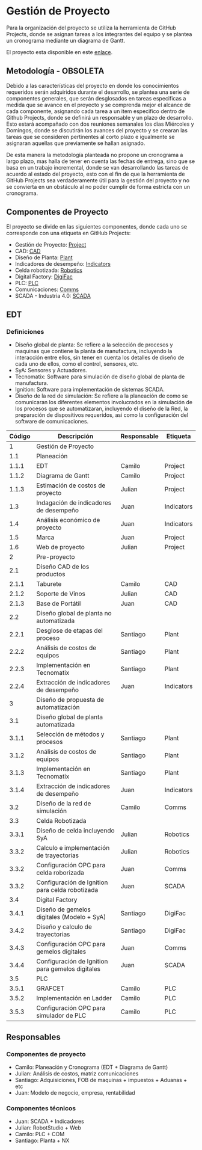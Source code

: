 # Gestión de Proyecto

Para la organización del proyecto se utiliza la herramienta de GitHub Projects, donde se asignan tareas a los integrantes del equipo y se plantea un cronograma mediante un diagrama de Gantt.

El proyecto esta disponible en este [enlace](https://github.com/orgs/APM-Kullu/projects/1).

## Metodología - OBSOLETA

Debido a las características del proyecto en donde los conocimientos requeridos serán adquiridos durante el desarrollo, se plantea una serie de componentes generales, que serán desglosados en tareas especificas a medida que se avance en el proyecto y se comprenda mejor el alcance de cada componente, asignando cada tarea a un item especifico dentro de Github Projects, donde se definirá un responsable y un plazo de desarrollo. Esto estará acompañado con dos reuniones semanales los días Miércoles y Domingos, donde se discutirán los avances del proyecto y se crearan las tareas que se consideren pertinentes al corto plazo e igualmente se asignaran aquellas que previamente se hallan asignado.

De esta manera la metodología planteada no propone un cronograma a largo plazo, mas halla de tener en cuenta las fechas de entrega, sino que se basa en un trabajo incremental, donde se van desarrollando las tareas de acuerdo al estado del proyecto, esto con el fin de que la herramienta de GitHub Projects sea verdaderamente útil para la gestión del proyecto y no se convierta en un obstáculo al no poder cumplir de forma estricta con un cronograma.



## Componentes de Proyecto

El proyecto se divide en las siguientes componentes, donde cada uno se corresponde  con una etiqueta en GitHub Projects:

- Gestión de Proyecto: [Project](https://github.com/APM-Kullu/Project/labels/Project)
- CAD: [CAD](https://github.com/APM-Kullu/Project/labels/CAD)
- Diseño de Planta: [Plant](https://github.com/APM-Kullu/Project/labels/Plant)
- Indicadores de desempeño: [Indicators](https://github.com/APM-Kullu/Project/labels/Indicators)
- Celda robotizada: [Robotics](https://github.com/APM-Kullu/Project/labels/Robotics)
- Digital Factory: [DigiFac](https://github.com/APM-Kullu/Project/labels/DigiFac)
- PLC: [PLC](https://github.com/APM-Kullu/Project/labels/PLC)
- Comunicaciones: [Comms](https://github.com/APM-Kullu/Project/labels/Comms)
- SCADA - Industria 4.0: [SCADA](https://github.com/APM-Kullu/Project/labels/SCADA)


## EDT

### Definiciones
- Diseño global de planta: Se refiere a la selección de procesos y maquinas que contiene la planta de manufactura, incluyendo la interacción entre ellos, sin tener en cuenta los detalles de diseño de cada uno de ellos, como el control, sensores, etc.
- SyA: Sensores y Actuadores.
- Tecnomatix: Software para simulación de diseño global de planta de manufactura.
- Ignition: Software para implementación de sistemas SCADA.
- Diseño de la red de simulación: Se refiere a la planeación de como se comunicaran los diferentes elementos involucrados en la simulación de los procesos que se automatizaran, incluyendo el diseño de la Red, la preparación de dispositivos requeridos, asi como la configuración del software de comunicaciones.

<table>
  <thead>
    <tr>
      <th>Código</th>
      <th>Descripción</th>
      <th>Responsable</th>
      <th>Etiqueta</th>
    </tr>
  </thead>
  <tbody>
    <tr> <td>1    </td><td>Gestión de Proyecto                             </td><td>        </td><td>          </td></tr>
    <tr> <td>1.1  </td><td>Planeación                                      </td><td>        </td><td>          </td></tr>
    <tr> <td>1.1.1</td><td>EDT                                             </td><td>Camilo  </td><td>Project   </td></tr>
    <tr> <td>1.1.2</td><td>Diagrama de Gantt                               </td><td>Camilo  </td><td>Project   </td></tr>
    <tr> <td>1.1.3</td><td>Estimación de costos de proyecto                </td><td>Julian  </td><td>Project   </td></tr>
    <tr> <td>1.3  </td><td>Indagación de indicadores de desempeño          </td><td>Juan    </td><td>Indicators</td></tr>
    <tr> <td>1.4  </td><td>Análisis económico de proyecto                  </td><td>Juan    </td><td>Indicators</td></tr>
    <tr> <td>1.5  </td><td>Marca                                           </td><td>Juan    </td><td>Project   </td></tr>
    <tr> <td>1.6  </td><td>Web de proyecto                                 </td><td>Julian  </td><td>Project   </td></tr>
    <tr> <td>2    </td><td>Pre-proyecto                                    </td><td>        </td><td>          </td></tr>
    <tr> <td>2.1  </td><td>Diseño CAD de los productos                     </td><td>        </td><td>          </td></tr>
    <tr> <td>2.1.1</td><td>Taburete                                        </td><td>Camilo  </td><td>CAD       </td></tr>
    <tr> <td>2.1.2</td><td>Soporte de Vinos                                </td><td>Julian  </td><td>CAD       </td></tr>
    <tr> <td>2.1.3</td><td>Base de Portátil                                </td><td>Juan    </td><td>CAD       </td></tr>
    <tr> <td>2.2  </td><td>Diseño global de planta no automatizada         </td><td>        </td><td>          </td></tr>
    <tr> <td>2.2.1</td><td>Desglose de etapas del proceso                  </td><td>Santiago</td><td>Plant     </td></tr>
    <tr> <td>2.2.2</td><td>Análisis de costos de equipos                   </td><td>Santiago</td><td>Plant     </td></tr>
    <tr> <td>2.2.3</td><td>Implementación en Tecnomatix                    </td><td>Santiago</td><td>Plant     </td></tr>
    <tr> <td>2.2.4</td><td>Extracción de indicadores de desempeño          </td><td>Juan    </td><td>Indicators</td></tr>
    <tr> <td>3    </td><td>Diseño de propuesta de automatización           </td><td>        </td><td>          </td></tr>
    <tr> <td>3.1  </td><td>Diseño global de planta automatizada            </td><td>        </td><td>          </td></tr>
    <tr> <td>3.1.1</td><td>Selección de métodos y procesos                 </td><td>Santiago</td><td>Plant     </td></tr>
    <tr> <td>3.1.2</td><td>Análisis de costos de equipos                   </td><td>Santiago</td><td>Plant     </td></tr>
    <tr> <td>3.1.3</td><td>Implementación en Tecnomatix                    </td><td>Santiago</td><td>Plant     </td></tr>
    <tr> <td>3.1.4</td><td>Extracción de indicadores de desempeño          </td><td>Juan    </td><td>Indicators</td></tr>
    <tr> <td>3.2  </td><td>Diseño de la red de simulación                  </td><td>Camilo  </td><td>Comms     </td></tr>
    <tr> <td>3.3  </td><td>Celda Robotizada                                </td><td>        </td><td>          </td></tr>
    <tr> <td>3.3.1</td><td>Diseño de celda incluyendo SyA                  </td><td>Julian  </td><td>Robotics  </td></tr>
    <tr> <td>3.3.2</td><td>Calculo e implementación de trayectorias        </td><td>Julian  </td><td>Robotics  </td></tr>
    <tr> <td>3.3.2</td><td>Configuración OPC para celda roborizada         </td><td>Juan    </td><td>Comms     </td></tr>
    <tr> <td>3.3.2</td><td>Configuración de Ignition para celda robotizada </td><td>Juan    </td><td>SCADA     </td></tr>
    <tr> <td>3.4  </td><td>Digital Factory                                 </td><td>        </td><td>          </td></tr>
    <tr> <td>3.4.1</td><td>Diseño de gemelos digitales (Modelo + SyA)      </td><td>Santiago</td><td>DigiFac   </td></tr>
    <tr> <td>3.4.2</td><td>Diseño y calculo de trayectorias                </td><td>Santiago</td><td>DigiFac   </td></tr>
    <tr> <td>3.4.3</td><td>Configuración OPC para gemelos digitales        </td><td>Juan    </td><td>Comms     </td></tr>
    <tr> <td>3.4.4</td><td>Configuración de Ignition para gemelos digitales</td><td>Juan    </td><td>SCADA     </td></tr>
    <tr> <td>3.5  </td><td>PLC                                             </td><td>        </td><td>          </td></tr>
    <tr> <td>3.5.1</td><td>GRAFCET                                         </td><td>Camilo  </td><td>PLC       </td></tr>
    <tr> <td>3.5.2</td><td>Implementación en Ladder                        </td><td>Camilo  </td><td>PLC       </td></tr>
    <tr> <td>3.5.3</td><td>Configuración OPC para simulador de PLC         </td><td>Camilo  </td><td>PLC       </td></tr>
  </tbody>
</table>

## Responsables

### Componentes de proyecto
- Camilo: Planeación y Cronograma (EDT + Diagrama de Gantt)
- Julian: Análisis de costos, matriz comunicaciones
- Santiago: Adquisiciones, FOB de maquinas + impuestos + Aduanas + etc
- Juan: Modelo de negocio, empresa, rentabilidad

### Componentes técnicos
- Juan: SCADA + Indicadores
- Julian: RobotStudio + Web
- Camilo: PLC + COM
- Santiago: Planta + NX